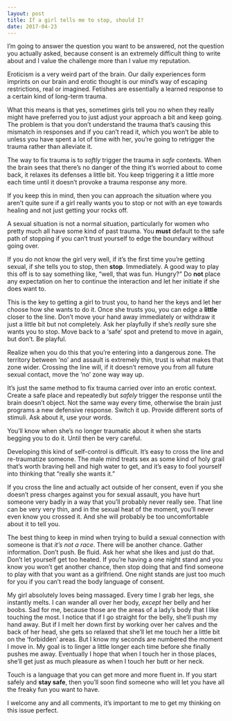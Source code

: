 ```yaml
---
layout: post
title: If a girl tells me to stop, should I?
date: 2017-04-23
---
```


<p>I’m going to answer the question you want to be answered, not the question you actually asked, because consent is an extremely difficult thing to write about and I value the challenge more than I value my reputation.</p><p>Eroticism is a very weird part of the brain. Our daily experiences form imprints on our brain and erotic thought is our mind’s way of escaping restrictions, real or imagined. Fetishes are essentially a learned response to a certain kind of long-term trauma.</p><p>What this means is that yes, sometimes girls tell you no when they really might have preferred you to just adjust your approach a bit and keep going. The problem is that you don’t understand the trauma that’s causing this mismatch in responses and if you can’t read it, which you won’t be able to unless you have spent a lot of time with her, you’re going to retrigger the trauma rather than alleviate it.</p><p>The way to fix trauma is to <i>softly </i>trigger the trauma in <i>safe</i> contexts. When the brain sees that there’s no danger of the thing it’s worried about to come back, it relaxes its defenses a little bit. You keep triggering it a little more each time until it doesn’t provoke a trauma response any more.</p><p>If you keep this in mind, then you can approach the situation where you aren’t quite sure if a girl really wants you to stop or not with an eye towards healing and not just getting your rocks off.</p><p>A sexual situation is not a normal situation, particularly for women who pretty much all have some kind of past trauma. You <b>must</b> default to the safe path of stopping if you can’t trust yourself to edge the boundary without going over.</p><p>If you do not know the girl very well, if it’s the first time you’re getting sexual, if she tells you to stop, then <b>stop</b>. Immediately. A good way to play this off is to say something like, “well, that was fun. Hungry?” Do <b>not</b> place any expectation on her to continue the interaction and let her initiate if she does want to.</p><p>This is the key to getting a girl to trust you, to hand her the keys and let her choose how she wants to do it. Once she trusts you, you can edge a <b>little</b> closer to the line. Don’t move your hand away immediately or withdraw it just a little bit but not completely. Ask her playfully if she’s <i>really</i> sure she wants you to stop. Move back to a ‘safe’ spot and pretend to move in again, but don’t. Be playful.</p><p>Realize when you do this that you’re entering into a dangerous zone. The territory between ‘no’ and assault is extremely thin, trust is what makes that zone wider. Crossing the line will, if it doesn’t remove you from all future sexual contact, move the ‘no’ zone way way up.</p><p>It’s just the same method to fix trauma carried over into an erotic context. Create a safe place and repeatedly but <i>safely</i> trigger the response until the brain doesn’t object. Not the same way every time, otherwise the brain just programs a new defensive response. Switch it up. Provide different sorts of stimuli. Ask about it, use your words.</p><p>You’ll know when she’s no longer traumatic about it when she starts begging you to do it. Until then be very careful.</p><p>Developing this kind of self-control is difficult. It’s easy to cross the line and re-traumatize someone. The male mind treats sex as some kind of holy grail that’s worth braving hell and high water to get, and it’s easy to fool yourself into thinking that “really she wants it.”</p><p>If you cross the line and actually act outside of her consent, even if you she doesn’t press charges against you for sexual assault, you have hurt someone very badly in a way that you’ll probably never really see. That line can be very very thin, and in the sexual heat of the moment, you’ll never even know you crossed it. And she will probably be too uncomfortable about it to tell you.</p><p>The best thing to keep in mind when trying to build a sexual connection with someone is that <i>it’s not a race</i>. There will be another chance. Gather information. Don’t push. Be fluid. Ask her what she likes and just do that. Don’t let yourself get too heated. If you’re having a one night stand and you know you won’t get another chance, then stop doing that and find someone to play with that you want as a girlfriend. One night stands are just too much for you if you can’t read the body language of consent.</p><p>My girl absolutely loves being massaged. Every time I grab her legs, she instantly melts. I can wander all over her body, <i>except</i> her belly and her boobs. Sad for me, because those are the areas of a lady’s body that I like touching the most. I notice that if I go straight for the belly, she’ll push my hand away. But if I melt her down first by working over her calves and the back of her head, she gets so relaxed that she’ll let me touch her a little bit on the ‘forbidden’ areas. But I know my seconds are numbered the moment I move in. My goal is to linger a little longer each time before she finally pushes me away. Eventually I hope that when I touch her in those places, she’ll get just as much pleasure as when I touch her butt or her neck.</p><p>Touch is a language that you can get more and more fluent in. If you start safely and <b>stay safe</b>, then you’ll soon find someone who will let you have all the freaky fun you want to have.</p><p>I welcome any and all comments, it’s important to me to get my thinking on this issue perfect.</p>
